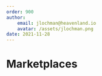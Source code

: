 ```yaml
---
order: 900
author: 
    email: jlochman@heavenland.io
    avatar: /assets/jlochman.png
date: 2021-11-28
---
```


# Marketplaces